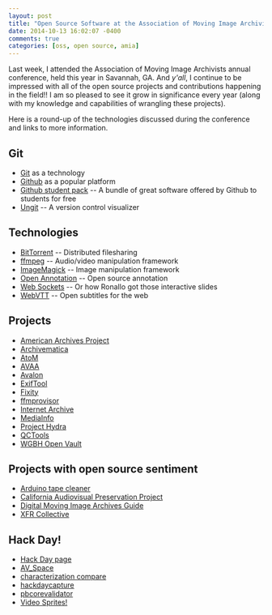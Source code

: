 ```yaml
---
layout: post
title: "Open Source Software at the Association of Moving Image Archivists 2014 Conference"
date: 2014-10-13 16:02:07 -0400
comments: true
categories: [oss, open source, amia]
---
```


Last week, I attended the Association of Moving Image Archivists annual conference, held this year in Savannah, GA. And *y'all*, I continue to be impressed with all of the open source projects and contributions happening in the field!! I am so pleased to see it grow in significance every year (along with my knowledge and capabilities of wrangling these projects).

Here is a round-up of the technologies discussed during the conference and links to more information.

## Git
* [Git](http://git-scm.com/) as a technology
* [Github](https://github.com/) as a popular platform
* [Github student pack](https://education.github.com/pack) -- A bundle of great software offered by Github to students for free
* [Ungit](https://github.com/FredrikNoren/ungit) -- A version control visualizer

## Technologies
* [BitTorrent](http://www.bittorrent.com/) -- Distributed filesharing
* [ffmpeg](https://www.ffmpeg.org/) -- Audio/video manipulation framework
* [ImageMagick](http://www.imagemagick.org/) -- Image manipulation framework
* [Open Annotation](http://www.openannotation.org/) -- Open source annotation
* [Web Sockets](https://www.websocket.org/) -- Or how Ronallo got those interactive slides
* [WebVTT](http://dev.w3.org/html5/webvtt/) -- Open subtitles for the web

## Projects
* [American Archives Project](https://github.com/avpreserve/AMS)
* [Archivematica](https://www.archivematica.org/wiki/Main_Page)
* [AtoM](https://www.accesstomemory.org/en/)
* [AVAA](http://avaa.bavc.org/artifactatlas/index.php/A/V_Artifact_Atlas)
* [Avalon](https://github.com/avalonmediasystem)
* [ExifTool](http://www.sno.phy.queensu.ca/~phil/exiftool/)
* [Fixity](https://github.com/avpreserve/fixity)
* [ffmprovisor](http://ffmprovisor.herokuapp.com)
* [Internet Archive](https://archive.org/index.php)
* [MediaInfo](http://mediaarea.net/en/MediaInfo)
* [Project Hydra](https://github.com/projecthydra)
* [QCTools](https://github.com/bavc/qctools)
* [WGBH Open Vault](http://openvault.wgbh.org/)

## Projects with open source sentiment
* [Arduino tape cleaner](https://github.com/epiil/tape-cleaner)
* [California Audiovisual Preservation Project](http://calpreservation.org/projects/audiovisual-preservation/)
* [Digital Moving Image Archives Guide](http://dmia.drupalgardens.com/)
* [XFR Collective](http://xfrcollective.wordpress.com/)

## Hack Day!
* [Hack Day page](http://wiki.curatecamp.org/index.php?title=Association_of_Moving_Image_Archivists_%26_Digital_Library_Federation_Hack_Day_2014)
* [AV_Space](https://github.com/amiaopensource/avspace)
* [characterization compare](https://github.com/amiaopensource/characterization_compare)
* [hackdaycapture](https://github.com/amiaopensource/hackdaycapture)
* [pbcorevalidator](https://github.com/tessafallon/pbcorevalidator/)
* [Video Sprites!](https://github.com/jronallo/video-sprites)
